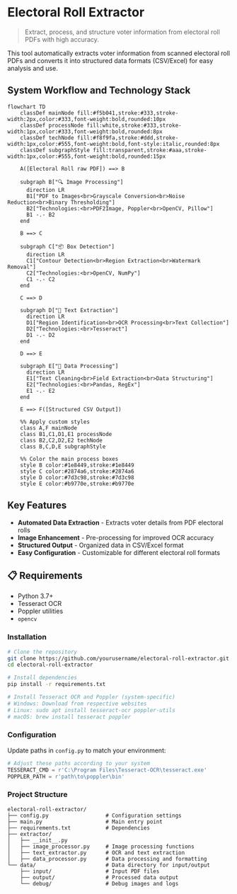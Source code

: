 # Electoral Roll Extractor

> Extract, process, and structure voter information from electoral roll PDFs with high accuracy.

This tool automatically extracts voter information from scanned electoral roll PDFs and converts it into structured data formats (CSV/Excel) for easy analysis and use.

## System Workflow and Technology Stack

```mermaid
flowchart TD
    classDef mainNode fill:#f5b041,stroke:#333,stroke-width:2px,color:#333,font-weight:bold,rounded:10px
    classDef processNode fill:white,stroke:#333,stroke-width:1px,color:#333,font-weight:bold,rounded:8px
    classDef techNode fill:#f8f9fa,stroke:#ddd,stroke-width:1px,color:#555,font-weight:bold,font-style:italic,rounded:8px
    classDef subgraphStyle fill:transparent,stroke:#aaa,stroke-width:1px,color:#555,font-weight:bold,rounded:15px
    
    A([Electoral Roll raw PDF]) ==> B
    
    subgraph B["🔍 Image Processing"]
      direction LR
      B1["PDF to Images<br>Grayscale Conversion<br>Noise Reduction<br>Binary Thresholding"]
      B2["Technologies:<br>PDF2Image, Poppler<br>OpenCV, Pillow"]
      B1 -.- B2
    end
    
    B ==> C
    
    subgraph C["📦 Box Detection"]
      direction LR
      C1["Contour Detection<br>Region Extraction<br>Watermark Removal"]
      C2["Technologies:<br>OpenCV, NumPy"]
      C1 -.- C2
    end
    
    C ==> D
    
    subgraph D["📝 Text Extraction"]
      direction LR
      D1["Region Identification<br>OCR Processing<br>Text Collection"]
      D2["Technologies:<br>Tesseract"]
      D1 -.- D2
    end
    
    D ==> E
    
    subgraph E["🔄 Data Processing"]
      direction LR
      E1["Text Cleaning<br>Field Extraction<br>Data Structuring"]
      E2["Technologies:<br>Pandas, RegEx"]
      E1 -.- E2
    end
    
    E ==> F([Structured CSV Output])
    
    %% Apply custom styles
    class A,F mainNode
    class B1,C1,D1,E1 processNode
    class B2,C2,D2,E2 techNode
    class B,C,D,E subgraphStyle
    
    %% Color the main process boxes
    style B color:#1e8449,stroke:#1e8449
    style C color:#2874a6,stroke:#2874a6
    style D color:#7d3c98,stroke:#7d3c98
    style E color:#b9770e,stroke:#b9770e
```

## Key Features

- **Automated Data Extraction** - Extracts voter details from PDF electoral rolls
- **Image Enhancement** - Pre-processing for improved OCR accuracy  
- **Structured Output** - Organized data in CSV/Excel format
- **Easy Configuration** - Customizable for different electoral roll formats


## 📋 Requirements

- Python 3.7+
- Tesseract OCR
- Poppler utilities
- `opencv`

### Installation

```bash
# Clone the repository
git clone https://github.com/yourusername/electoral-roll-extractor.git
cd electoral-roll-extractor

# Install dependencies
pip install -r requirements.txt

# Install Tesseract OCR and Poppler (system-specific)
# Windows: Download from respective websites
# Linux: sudo apt install tesseract-ocr poppler-utils
# macOS: brew install tesseract poppler
```

### Configuration

Update paths in `config.py` to match your environment:

```python
# Adjust these paths according to your system
TESSERACT_CMD = r'C:\Program Files\Tesseract-OCR\tesseract.exe'
POPPLER_PATH = r'path\to\poppler\bin'
```


### Project Structure

```
electoral-roll-extractor/
├── config.py                  # Configuration settings
├── main.py                    # Main entry point
├── requirements.txt           # Dependencies
├── extractor/
│   ├── __init__.py
│   ├── image_processor.py     # Image processing functions
│   ├── text_extractor.py      # OCR and text extraction
│   ├── data_processor.py      # Data processing and formatting
└── data/                      # Data directory for input/output
    ├── input/                 # Input PDF files
    ├── output/                # Processed data output
    └── debug/                 # Debug images and logs
```
